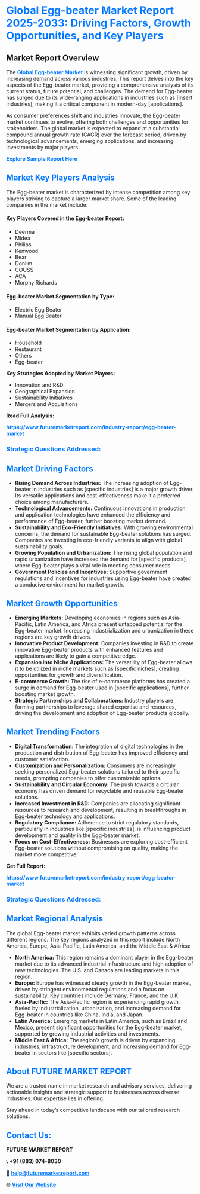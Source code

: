<h1 style="color: #007BFF;">Global Egg-beater Market Report 2025-2033: Driving Factors, Growth Opportunities, and Key Players</h1>

<section id="overview">
<h2>Market Report Overview</h2>
<p>The <a href="https://www.futuremarketreport.com/industry-report/egg-beater-market" style="color: #007BFF; text-decoration: none;"><strong>Global Egg-beater Market</strong></a> is witnessing significant growth, driven by increasing demand across various industries. This report delves into the key aspects of the Egg-beater market, providing a comprehensive analysis of its current status, future potential, and challenges. The demand for Egg-beater has surged due to its wide-ranging applications in industries such as [insert industries], making it a critical component in modern-day [applications].</p>
<p>As consumer preferences shift and industries innovate, the Egg-beater market continues to evolve, offering both challenges and opportunities for stakeholders. The global market is expected to expand at a substantial compound annual growth rate (CAGR) over the forecast period, driven by technological advancements, emerging applications, and increasing investments by major players.</p>
</section>

<section id="overview">
<p><a href="https://www.futuremarketreport.com/request-sample/reportId=111483" style="color: #007BFF; text-decoration: none;"><strong>Explore Sample Report Here</strong></a></p>
</section>

<section id="key-players">
<h2 style="color: #007BFF;">Market Key Players Analysis</h2>
<p>The Egg-beater market is characterized by intense competition among key players striving to capture a larger market share. Some of the leading companies in the market include:</p>
<h4>Key Players Covered in the Egg-beater Report:</h4>
<ul><li>Deerma</li><li>Midea</li><li>Philips</li><li>Kenwood</li><li>Bear</li><li>Donlim</li><li>COUSS</li><li>ACA</li><li>Morphy Richards</li></ul>
<h4>Egg-beater Market Segmentation by Type:</h4>
<ul><li>Electric Egg Beater</li><li>Manual Egg Beater</li></ul>

<h4>Egg-beater Market Segmentation by Application:</h4>
<ul><li>Household</li><li>Restaurant</li><li>Others</li><li>Egg-beater</li></ul>
<p><strong>Key Strategies Adopted by Market Players:</strong></p>
<ul>
<li>Innovation and R&D</li>
<li>Geographical Expansion</li>
<li>Sustainability Initiatives</li>
<li>Mergers and Acquisitions</li>
</ul>
</section>

<section>
<p><strong>Read Full Analysis: </strong></p><a href="https://www.futuremarketreport.com/industry-report/egg-beater-market" style="color: #007BFF; text-decoration: none;"><strong>https://www.futuremarketreport.com/industry-report/egg-beater-market</strong></a>
<h3 style="color: #007BFF;">Strategic Questions Addressed:</h3>
</section>

<section id="driving-factors">
<h2 style="color: #007BFF;">Market Driving Factors</h2>
<ul>
<li><strong>Rising Demand Across Industries:</strong> The increasing adoption of Egg-beater in industries such as [specific industries] is a major growth driver. Its versatile applications and cost-effectiveness make it a preferred choice among manufacturers.</li>
<li><strong>Technological Advancements:</strong> Continuous innovations in production and application technologies have enhanced the efficiency and performance of Egg-beater, further boosting market demand.</li>
<li><strong>Sustainability and Eco-Friendly Initiatives:</strong> With growing environmental concerns, the demand for sustainable Egg-beater solutions has surged. Companies are investing in eco-friendly variants to align with global sustainability goals.</li>
<li><strong>Growing Population and Urbanization:</strong> The rising global population and rapid urbanization have increased the demand for [specific products], where Egg-beater plays a vital role in meeting consumer needs.</li>
<li><strong>Government Policies and Incentives:</strong> Supportive government regulations and incentives for industries using Egg-beater have created a conducive environment for market growth.</li>
</ul>
</section>

<section id="growth-opportunities">
<h2 style="color: #007BFF;">Market Growth Opportunities</h2>
<ul>
<li><strong>Emerging Markets:</strong> Developing economies in regions such as Asia-Pacific, Latin America, and Africa present untapped potential for the Egg-beater market. Increasing industrialization and urbanization in these regions are key growth drivers.</li>
<li><strong>Innovative Product Development:</strong> Companies investing in R&D to create innovative Egg-beater products with enhanced features and applications are likely to gain a competitive edge.</li>
<li><strong>Expansion into Niche Applications:</strong> The versatility of Egg-beater allows it to be utilized in niche markets such as [specific niches], creating opportunities for growth and diversification.</li>
<li><strong>E-commerce Growth:</strong> The rise of e-commerce platforms has created a surge in demand for Egg-beater used in [specific applications], further boosting market growth.</li>
<li><strong>Strategic Partnerships and Collaborations:</strong> Industry players are forming partnerships to leverage shared expertise and resources, driving the development and adoption of Egg-beater products globally.</li>
</ul>
</section>

<section id="trending-factors">
<h2 style="color: #007BFF;">Market Trending Factors</h2>
<ul>
<li><strong>Digital Transformation:</strong> The integration of digital technologies in the production and distribution of Egg-beater has improved efficiency and customer satisfaction.</li>
<li><strong>Customization and Personalization:</strong> Consumers are increasingly seeking personalized Egg-beater solutions tailored to their specific needs, prompting companies to offer customizable options.</li>
<li><strong>Sustainability and Circular Economy:</strong> The push towards a circular economy has driven demand for recyclable and reusable Egg-beater solutions.</li>
<li><strong>Increased Investment in R&D:</strong> Companies are allocating significant resources to research and development, resulting in breakthroughs in Egg-beater technology and applications.</li>
<li><strong>Regulatory Compliance:</strong> Adherence to strict regulatory standards, particularly in industries like [specific industries], is influencing product development and quality in the Egg-beater market.</li>
<li><strong>Focus on Cost-Effectiveness:</strong> Businesses are exploring cost-efficient Egg-beater solutions without compromising on quality, making the market more competitive.</li>
</ul>
</section>

<section>
<p><strong>Get Full Report: </strong></p><a href="https://www.futuremarketreport.com/industry-report/egg-beater-market" style="color: #007BFF; text-decoration: none;"><strong>https://www.futuremarketreport.com/industry-report/egg-beater-market</strong></a>
<h3 style="color: #007BFF;">Strategic Questions Addressed:</h3>
</section>


<section id="regional-analysis">
<h2 style="color: #007BFF;">Market Regional Analysis</h2>
<p>The global Egg-beater market exhibits varied growth patterns across different regions. The key regions analyzed in this report include North America, Europe, Asia-Pacific, Latin America, and the Middle East & Africa:</p>
<ul>
<li><strong>North America:</strong> This region remains a dominant player in the Egg-beater market due to its advanced industrial infrastructure and high adoption of new technologies. The U.S. and Canada are leading markets in this region.</li>
<li><strong>Europe:</strong> Europe has witnessed steady growth in the Egg-beater market, driven by stringent environmental regulations and a focus on sustainability. Key countries include Germany, France, and the U.K.</li>
<li><strong>Asia-Pacific:</strong> The Asia-Pacific region is experiencing rapid growth, fueled by industrialization, urbanization, and increasing demand for Egg-beater in countries like China, India, and Japan.</li>
<li><strong>Latin America:</strong> Emerging markets in Latin America, such as Brazil and Mexico, present significant opportunities for the Egg-beater market, supported by growing industrial activities and investments.</li>
<li><strong>Middle East & Africa:</strong> The region’s growth is driven by expanding industries, infrastructure development, and increasing demand for Egg-beater in sectors like [specific sectors].</li>
</ul>
</section>

<footer>
<h2 style="color: #007BFF;">About FUTURE MARKET REPORT</h2>
<p>We are a trusted name in market research and advisory services, delivering actionable insights and strategic support to businesses across diverse industries. Our expertise lies in offering:</p>

<p>Stay ahead in today’s competitive landscape with our tailored research solutions.</p>

<h2 style="color: #007BFF;">Contact Us:</h2>
<p><strong>FUTURE MARKET REPORT</strong></p>
<p>📞 <strong>+91 (883) 074-8030</strong></p>
<p>📧 <strong><a href="mailto:help@futuremarketreport.com" style="color: #007BFF;">help@futuremarketreport.com</a></strong></p>
<p>🌐 <strong><a href="https://www.futuremarketreport.com/" style="color: #007BFF;">Visit Our Website</a></strong></p>
</footer>